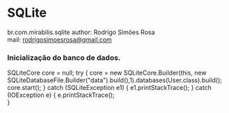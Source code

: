 SQLite
============================================================
br.com.mirabilis.sqlite
author: Rodrigo Simões Rosa		
mail: rodrigosimoesrosa@gmail.com

### Inicialização do banco de dados.		

SQLiteCore core = null;
try {
	core = new SQLiteCore.Builder(this, new
	SQLiteDatabaseFile.Builder("data").build(),1).databases(User.class).build();
	core.start();
} catch (SQLiteException e1) {
	e1.printStackTrace();
} catch (IOException e) {
	e.printStackTrace();		
}